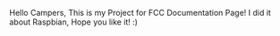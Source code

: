 Hello Campers, This is my Project for FCC Documentation Page! I did it about Raspbian, Hope you like it! :)
